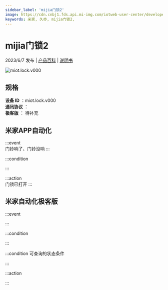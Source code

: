 ```yaml
---
sidebar_label: 'mijia门锁2'
image: https://cdn.cnbj1.fds.api.mi-img.com/iotweb-user-center/developer_1679049525268LjLfnSZL.png?GalaxyAccessKeyId=AKVGLQWBOVIRQ3XLEW&Expires=9223372036854775807&Signature=5AJRclkFCK8fX7gXs9h3yFxmTlk=
keywords: 米家, 久亦, mijia门锁2, 
---
```

# mijia门锁2

2023/6/7 发布 | [产品百科](https://home.mi.com/webapp/content/baike/product/index.html?model=miot.lock.v000/) | [说明书](https://home.mi.com/views/introduction.html?model=miot.lock.v000&region=cn)

![miot.lock.v000](https://cdn.cnbj1.fds.api.mi-img.com/iotweb-user-center/developer_1679049525268LjLfnSZL.png?GalaxyAccessKeyId=AKVGLQWBOVIRQ3XLEW&Expires=9223372036854775807&Signature=5AJRclkFCK8fX7gXs9h3yFxmTlk=)

## 规格  
> 
**设备 ID** ：miot.lock.v000  
**通讯协议** ：  
**极客版**  ： 待补充 


## 米家APP自动化  

:::event  
门铃响了、门铃没响
:::

:::condition  

:::

:::action   
门锁已打开
:::

## 米家自动化极客版  

:::event  

:::

:::condition  

:::

:::condition 可查询的状态条件  

:::

:::action  

:::

        
